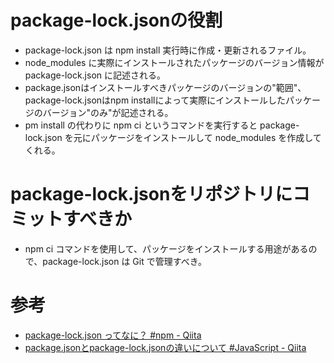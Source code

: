 # package-lock.jsonの役割
* package-lock.json は npm install 実行時に作成・更新されるファイル。
* node_modules に実際にインストールされたパッケージのバージョン情報が package-lock.json に記述される。
* package.jsonはインストールすべきパッケージのバージョンの"範囲"、package-lock.jsonはnpm installによって実際にインストールしたパッケージのバージョン"のみ"が記述される。
* pm install の代わりに npm ci というコマンドを実行すると package-lock.json を元にパッケージをインストールして node_modules を作成してくれる。

# package-lock.jsonをリポジトリにコミットすべきか
*  npm ci コマンドを使用して、パッケージをインストールする用途があるので、package-lock.json は Git で管理すべき。

# 参考
* [package\-lock\.json ってなに？ \#npm \- Qiita](https://qiita.com/sugurutakahashi12345/items/1f6bb7a372b8263500e5)
* [package\.jsonとpackage\-lock\.jsonの違いについて \#JavaScript \- Qiita](https://qiita.com/phoby20/items/ca17d96bbf0da0b9989e)
